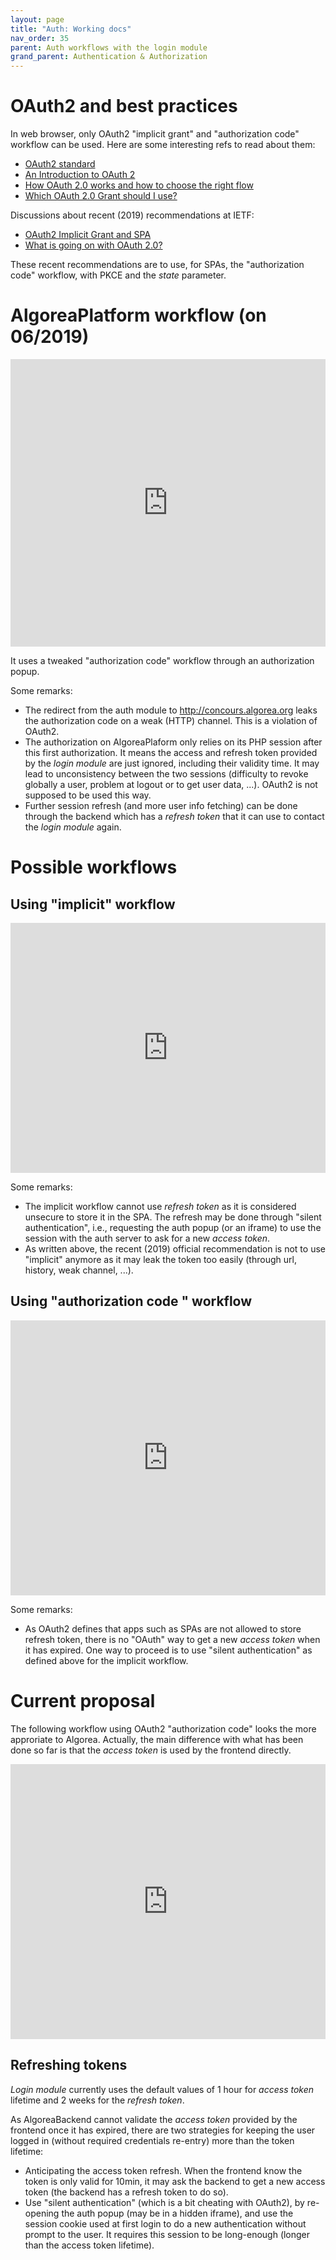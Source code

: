 ```yaml
---
layout: page
title: "Auth: Working docs"
nav_order: 35
parent: Auth workflows with the login module
grand_parent: Authentication & Authorization
---
```


# OAuth2 and best practices

In web browser, only OAuth2 "implicit grant" and "authorization code" workflow can be used. Here are some interesting refs to read about them:
- [OAuth2 standard](https://tools.ietf.org/html/rfc6749#section-4.2)
- [An Introduction to OAuth 2](https://www.digitalocean.com/community/tutorials/an-introduction-to-oauth-2)
- [How OAuth 2.0 works and how to choose the right flow](https://itnext.io/an-oauth-2-0-introduction-for-beginners-6e386b19f7a9)
- [Which OAuth 2.0 Grant should I use?](https://auth0.com/docs/api-auth/which-oauth-flow-to-use)

Discussions about recent (2019) recommendations at IETF:
- [OAuth2 Implicit Grant and SPA](https://auth0.com/blog/oauth2-implicit-grant-and-spa/)
- [What is going on with OAuth 2.0?](https://medium.com/securing/what-is-going-on-with-oauth-2-0-and-why-you-should-not-use-it-for-authentication-5f47597b2611)

These recent recommendations are to use, for SPAs, the "authorization code" workflow, with PKCE and the *state* parameter.

# AlgoreaPlatform workflow (on 06/2019)

<iframe frameborder="0" style="width:100%;height:460px;" src="https://www.draw.io/?lightbox=1&highlight=0000ff&edit=_blank&layers=1&nav=1&title=loginsuccessful-AlgoreaPlatform%20on%2006%2F2019%20(authorization%20code%20scheme).drawio#Uhttps%3A%2F%2Fdrive.google.com%2Fa%2Fsmad.be%2Fuc%3Fid%3D1to6M8Ul3uc7Va20mRnagSXZC0xvvdZgE%26export%3Ddownload"></iframe>

It uses a tweaked "authorization code" workflow through an authorization popup.

Some remarks:
- The redirect from the auth module to http://concours.algorea.org leaks the authorization code on a weak (HTTP) channel. This is a violation of OAuth2.
- The authorization on AlgoreaPlaform only relies on its PHP session after this first authorization. It means the access and refresh token provided by the *login module* are just ignored, including their validity time. It may lead to unconsistency between the two sessions (difficulty to revoke globally a user, problem at logout or to get user data, ...). OAuth2 is not supposed to be used this way.
- Further session refresh (and more user info fetching) can be done through the backend which has a *refresh token* that it can use to contact the *login module* again.

# Possible workflows

## Using "implicit" workflow

<iframe frameborder="0" style="width:100%;height:400px;" src="https://www.draw.io/?lightbox=1&highlight=0000ff&edit=_blank&layers=1&nav=1&title=loginsuccessful-implicitworkflow.drawio#Uhttps%3A%2F%2Fdrive.google.com%2Fa%2Fsmad.be%2Fuc%3Fid%3D1EqffIrBANSMb6SzmoDKPZEosTgIzYVG9%26export%3Ddownload"></iframe>

Some remarks:
- The implicit workflow cannot use *refresh token* as it is considered unsecure to store it in the SPA. The refresh may be done through "silent authentication", i.e., requesting the auth popup (or an iframe) to use the session with the auth server to ask for a new *access token*.
- As written above, the recent (2019) official recommendation is not to use "implicit" anymore as it may leak the token too easily (through url, history, weak channel, ...).

## Using "authorization code " workflow

<iframe frameborder="0" style="width:100%;height:440px;" src="https://www.draw.io/?lightbox=1&highlight=0000ff&edit=_blank&layers=1&nav=1&title=loginsuccessful-authorization%20code%20workflow.drawio#Uhttps%3A%2F%2Fdrive.google.com%2Fa%2Fsmad.be%2Fuc%3Fid%3D1jzh6gSgmFL3CtRwR2_2JH4aV353n0EFj%26export%3Ddownload"></iframe>

Some remarks:
- As OAuth2 defines that apps such as SPAs are not allowed to store refresh token, there is no "OAuth" way to get a new *access token* when it has expired. One way to proceed is to use "silent authentication" as defined above for the implicit workflow.

# Current proposal

The following workflow using OAuth2 "authorization code" looks the more approriate to Algorea. Actually, the main difference with what has been done so far is that the *access token* is used by the frontend directly.

<iframe frameborder="0" style="width:100%;height:440px;" src="https://www.draw.io/?lightbox=1&highlight=0000ff&edit=_blank&layers=1&nav=1&title=loginsuccessful-authcode-full.drawio#Uhttps%3A%2F%2Fdrive.google.com%2Fa%2Fsmad.be%2Fuc%3Fid%3D1LnKvL_pudCBs9miqOlYJdAjtwe5CIIsw%26export%3Ddownload"></iframe>

## Refreshing tokens

*Login module* currently uses the default values of 1 hour for *access token* lifetime and 2 weeks for the *refresh token*.

As AlgoreaBackend cannot validate the *access token* provided by the frontend once it has expired, there are two strategies for keeping the user logged in (without required credentials re-entry) more than the token lifetime:
- Anticipating the access token refresh. When the frontend know the token is only valid for 10min, it may ask the backend to get a new access token (the backend has a refresh token to do so).
- Use "silent authentication" (which is a bit cheating with OAuth2), by re-opening the auth popup (may be in a hidden iframe), and use the session cookie used at first login to do a new authentication without prompt to the user. It requires this session to be long-enough (longer than the access token lifetime).
